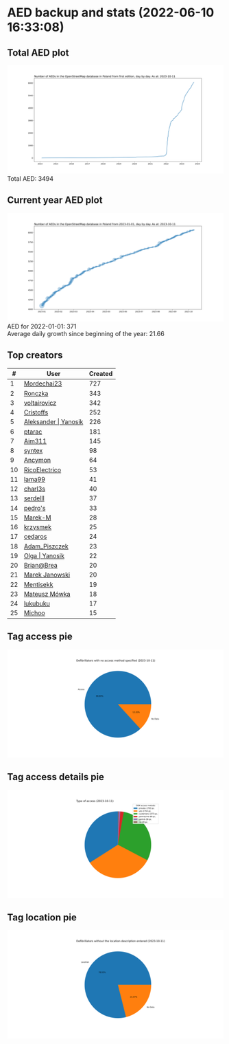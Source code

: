 # AED backup and stats (2022-06-10 16:33:08)


## Total AED plot
![](report_data/total_aed.svg)
Total AED: 3494

## Current year AED plot
![](report_data/current_year_aed.svg)\
AED for 2022-01-01: 371\
Average daily growth since beginning of the year: 21.66

## Top creators
| # | User | Created |
| ------------- | ------------- | ------------- |
| 1 | [Mordechai23](<https://www.openstreetmap.org/user/Mordechai23>) | 727 |
| 2 | [Ronczka](<https://www.openstreetmap.org/user/Ronczka>) | 343 |
| 3 | [voltairovicz](<https://www.openstreetmap.org/user/voltairovicz>) | 342 |
| 4 | [Cristoffs](<https://www.openstreetmap.org/user/Cristoffs>) | 252 |
| 5 | [Aleksander &#124; Yanosik](<https://www.openstreetmap.org/user/Aleksander &#124; Yanosik>) | 226 |
| 6 | [ptarac](<https://www.openstreetmap.org/user/ptarac>) | 181 |
| 7 | [Aim311](<https://www.openstreetmap.org/user/Aim311>) | 145 |
| 8 | [syntex](<https://www.openstreetmap.org/user/syntex>) | 98 |
| 9 | [Ancymon](<https://www.openstreetmap.org/user/Ancymon>) | 64 |
| 10 | [RicoElectrico](<https://www.openstreetmap.org/user/RicoElectrico>) | 53 |
| 11 | [lama99](<https://www.openstreetmap.org/user/lama99>) | 41 |
| 12 | [charl3s](<https://www.openstreetmap.org/user/charl3s>) | 40 |
| 13 | [serdelll](<https://www.openstreetmap.org/user/serdelll>) | 37 |
| 14 | [pedro's](<https://www.openstreetmap.org/user/pedro's>) | 33 |
| 15 | [Marek-M](<https://www.openstreetmap.org/user/Marek-M>) | 28 |
| 16 | [krzysmek](<https://www.openstreetmap.org/user/krzysmek>) | 25 |
| 17 | [cedaros](<https://www.openstreetmap.org/user/cedaros>) | 24 |
| 18 | [Adam_Piszczek](<https://www.openstreetmap.org/user/Adam_Piszczek>) | 23 |
| 19 | [Olga &#124; Yanosik](<https://www.openstreetmap.org/user/Olga &#124; Yanosik>) | 22 |
| 20 | [Brian@Brea](<https://www.openstreetmap.org/user/Brian@Brea>) | 20 |
| 21 | [Marek Janowski](<https://www.openstreetmap.org/user/Marek Janowski>) | 20 |
| 22 | [Mentisekk](<https://www.openstreetmap.org/user/Mentisekk>) | 19 |
| 23 | [Mateusz Mówka](<https://www.openstreetmap.org/user/Mateusz Mówka>) | 18 |
| 24 | [lukubuku](<https://www.openstreetmap.org/user/lukubuku>) | 17 |
| 25 | [Michoo](<https://www.openstreetmap.org/user/Michoo>) | 15 |

## Tag access pie
![](report_data/tag_access.svg)

## Tag access details pie
![](report_data/tag_access_details.svg)

## Tag location pie
![](report_data/tag_location.svg)
